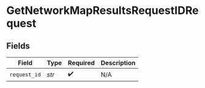 # GetNetworkMapResultsRequestIDRequest


## Fields

| Field              | Type               | Required           | Description        |
| ------------------ | ------------------ | ------------------ | ------------------ |
| `request_id`       | *str*              | :heavy_check_mark: | N/A                |